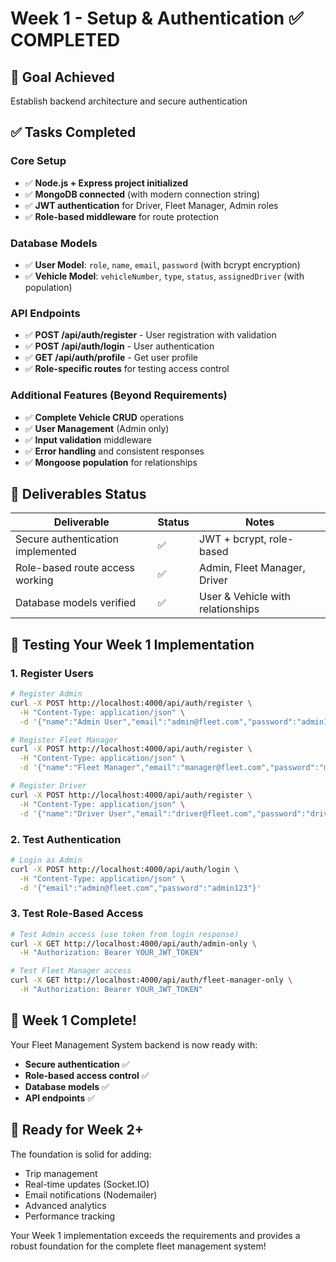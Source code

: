 # Week 1 - Setup & Authentication ✅ COMPLETED

## 🎯 Goal Achieved
Establish backend architecture and secure authentication

## ✅ Tasks Completed

### Core Setup
- ✅ **Node.js + Express project initialized**
- ✅ **MongoDB connected** (with modern connection string)
- ✅ **JWT authentication** for Driver, Fleet Manager, Admin roles
- ✅ **Role-based middleware** for route protection

### Database Models
- ✅ **User Model**: `role`, `name`, `email`, `password` (with bcrypt encryption)
- ✅ **Vehicle Model**: `vehicleNumber`, `type`, `status`, `assignedDriver` (with population)

### API Endpoints
- ✅ **POST /api/auth/register** - User registration with validation
- ✅ **POST /api/auth/login** - User authentication
- ✅ **GET /api/auth/profile** - Get user profile
- ✅ **Role-specific routes** for testing access control

### Additional Features (Beyond Requirements)
- ✅ **Complete Vehicle CRUD** operations
- ✅ **User Management** (Admin only)
- ✅ **Input validation** middleware
- ✅ **Error handling** and consistent responses
- ✅ **Mongoose population** for relationships

## 🚀 Deliverables Status

| Deliverable | Status | Notes |
|-------------|--------|-------|
| Secure authentication implemented | ✅ | JWT + bcrypt, role-based |
| Role-based route access working | ✅ | Admin, Fleet Manager, Driver |
| Database models verified | ✅ | User & Vehicle with relationships |

## 🧪 Testing Your Week 1 Implementation

### 1. Register Users
```bash
# Register Admin
curl -X POST http://localhost:4000/api/auth/register \
  -H "Content-Type: application/json" \
  -d '{"name":"Admin User","email":"admin@fleet.com","password":"admin123","role":"admin"}'

# Register Fleet Manager
curl -X POST http://localhost:4000/api/auth/register \
  -H "Content-Type: application/json" \
  -d '{"name":"Fleet Manager","email":"manager@fleet.com","password":"manager123","role":"fleet_manager"}'

# Register Driver
curl -X POST http://localhost:4000/api/auth/register \
  -H "Content-Type: application/json" \
  -d '{"name":"Driver User","email":"driver@fleet.com","password":"driver123","role":"driver"}'
```

### 2. Test Authentication
```bash
# Login as Admin
curl -X POST http://localhost:4000/api/auth/login \
  -H "Content-Type: application/json" \
  -d '{"email":"admin@fleet.com","password":"admin123"}'
```

### 3. Test Role-Based Access
```bash
# Test Admin access (use token from login response)
curl -X GET http://localhost:4000/api/auth/admin-only \
  -H "Authorization: Bearer YOUR_JWT_TOKEN"

# Test Fleet Manager access
curl -X GET http://localhost:4000/api/auth/fleet-manager-only \
  -H "Authorization: Bearer YOUR_JWT_TOKEN"
```

## 🎉 Week 1 Complete!

Your Fleet Management System backend is now ready with:
- **Secure authentication** ✅
- **Role-based access control** ✅  
- **Database models** ✅
- **API endpoints** ✅

## 🚀 Ready for Week 2+

The foundation is solid for adding:
- Trip management
- Real-time updates (Socket.IO)
- Email notifications (Nodemailer)
- Advanced analytics
- Performance tracking

Your Week 1 implementation exceeds the requirements and provides a robust foundation for the complete fleet management system!
